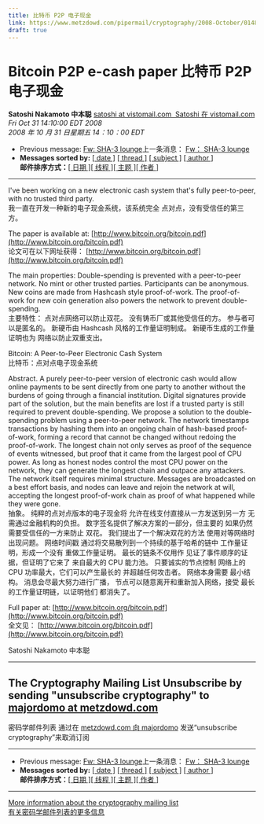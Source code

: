 ```yaml
---
title: 比特币 P2P 电子现金
link: https://www.metzdowd.com/pipermail/cryptography/2008-October/014810.html
draft: true
---
```

# Bitcoin P2P e-cash paper 比特币 P2P 电子现金

**Satoshi Nakamoto 中本聪** [satoshi at vistomail.com  Satoshi 在 vistomail.com](mailto:cryptography%40metzdowd.com?Subject=Re%3A%20Bitcoin%20P2P%20e-cash%20paper&In-Reply-To=%3CCHILKAT-MID-dd013ecc-8c7f-fc14-b1c5-cc9fd0181098%40server123%3E "Bitcoin P2P e-cash paper")  
_Fri Oct 31 14:10:00 EDT 2008  
2008 年 10 月 31 日星期五 14：10：00 EDT_

- Previous message: [Fw: SHA-3 lounge](https://www.metzdowd.com/pipermail/cryptography/2008-October/014808.html)上一条消息： [Fw： SHA-3 lounge](https://www.metzdowd.com/pipermail/cryptography/2008-October/014808.html) 
- **Messages sorted by:** [[ date ]](https://www.metzdowd.com/pipermail/cryptography/2008-October/date.html#14810) [[ thread ]](https://www.metzdowd.com/pipermail/cryptography/2008-October/thread.html#14810) [[ subject ]](https://www.metzdowd.com/pipermail/cryptography/2008-October/subject.html#14810) [[ author ]](https://www.metzdowd.com/pipermail/cryptography/2008-October/author.html#14810)  
    **邮件排序方式：**[[ 日期 ]](https://www.metzdowd.com/pipermail/cryptography/2008-October/date.html#14810)[[ 线程 ]](https://www.metzdowd.com/pipermail/cryptography/2008-October/thread.html#14810)[[ 主题 ]](https://www.metzdowd.com/pipermail/cryptography/2008-October/subject.html#14810)[[ 作者 ]](https://www.metzdowd.com/pipermail/cryptography/2008-October/author.html#14810)

---

I've been working on a new electronic cash system that's fully
peer-to-peer, with no trusted third party.  
我一直在开发一种新的电子现金系统，该系统完全
点对点，没有受信任的第三方。  
  
The paper is available at:
[http://www.bitcoin.org/bitcoin.pdf](http://www.bitcoin.org/bitcoin.pdf)  
论文可在以下网址获得：
[http://www.bitcoin.org/bitcoin.pdf](http://www.bitcoin.org/bitcoin.pdf)  
  
The main properties:
 Double-spending is prevented with a peer-to-peer network.
 No mint or other trusted parties.
 Participants can be anonymous.
 New coins are made from Hashcash style proof-of-work.
 The proof-of-work for new coin generation also powers the
    network to prevent double-spending.  
主要特性：
点对点网络可以防止双花。
没有铸币厂或其他受信任的方。
参与者可以是匿名的。
新硬币由 Hashcash 风格的工作量证明制成。
新硬币生成的工作量证明也为
网络以防止双重支出。  
  
Bitcoin: A Peer-to-Peer Electronic Cash System  
比特币：点对点电子现金系统  
  
Abstract.  A purely peer-to-peer version of electronic cash would
allow online payments to be sent directly from one party to another
without the burdens of going through a financial institution.
Digital signatures provide part of the solution, but the main
benefits are lost if a trusted party is still required to prevent
double-spending.  We propose a solution to the double-spending
problem using a peer-to-peer network.  The network timestamps
transactions by hashing them into an ongoing chain of hash-based
proof-of-work, forming a record that cannot be changed without
redoing the proof-of-work.  The longest chain not only serves as
proof of the sequence of events witnessed, but proof that it came
from the largest pool of CPU power.  As long as honest nodes control
the most CPU power on the network, they can generate the longest
chain and outpace any attackers.  The network itself requires
minimal structure.  Messages are broadcasted on a best effort basis,
and nodes can leave and rejoin the network at will, accepting the
longest proof-of-work chain as proof of what happened while they
were gone.  
抽象。 纯粹的点对点版本的电子现金将
允许在线支付直接从一方发送到另一方
无需通过金融机构的负担。
数字签名提供了解决方案的一部分，但主要的
如果仍然需要受信任的一方来防止
双花。 我们提出了一个解决双花的方法
使用对等网络时出现问题。 网络时间戳
通过将交易散列到一个持续的基于哈希的链中
工作量证明，形成一个没有
重做工作量证明。 最长的链条不仅用作
见证了事件顺序的证据，但证明了它来了
来自最大的 CPU 能力池。 只要诚实的节点控制
网络上的 CPU 功率最大，它们可以产生最长的
并超越任何攻击者。 网络本身需要
最小结构。 消息会尽最大努力进行广播，
节点可以随意离开和重新加入网络，接受
最长的工作量证明链，以证明他们
都消失了。  
  
Full paper at:
[http://www.bitcoin.org/bitcoin.pdf](http://www.bitcoin.org/bitcoin.pdf)  
全文见：
[http://www.bitcoin.org/bitcoin.pdf](http://www.bitcoin.org/bitcoin.pdf)  
  
Satoshi Nakamoto 中本聪  
  
---------------------------------------------------------------------
The Cryptography Mailing List
Unsubscribe by sending "unsubscribe cryptography" to [majordomo at metzdowd.com](http://www.metzdowd.com/mailman/listinfo/cryptography)  
---------------------------------------------------------------------
密码学邮件列表
通过在 [metzdowd.com 向 majordomo](http://www.metzdowd.com/mailman/listinfo/cryptography) 发送“unsubscribe cryptography”来取消订阅  
  

---

- Previous message: [Fw: SHA-3 lounge](https://www.metzdowd.com/pipermail/cryptography/2008-October/014808.html)上一条消息： [Fw： SHA-3 lounge](https://www.metzdowd.com/pipermail/cryptography/2008-October/014808.html) 
- **Messages sorted by:** [[ date ]](https://www.metzdowd.com/pipermail/cryptography/2008-October/date.html#14810) [[ thread ]](https://www.metzdowd.com/pipermail/cryptography/2008-October/thread.html#14810) [[ subject ]](https://www.metzdowd.com/pipermail/cryptography/2008-October/subject.html#14810) [[ author ]](https://www.metzdowd.com/pipermail/cryptography/2008-October/author.html#14810)  
    **邮件排序方式：**[[ 日期 ]](https://www.metzdowd.com/pipermail/cryptography/2008-October/date.html#14810)[[ 线程 ]](https://www.metzdowd.com/pipermail/cryptography/2008-October/thread.html#14810)[[ 主题 ]](https://www.metzdowd.com/pipermail/cryptography/2008-October/subject.html#14810)[[ 作者 ]](https://www.metzdowd.com/pipermail/cryptography/2008-October/author.html#14810)

---

[More information about the cryptography mailing list  
有关密码学邮件列表的更多信息](http://www.metzdowd.com/mailman/listinfo/cryptography)